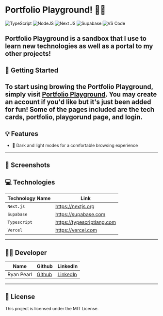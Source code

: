 # Portfolio Playground! 🤖🍲

![TypeScript](https://img.shields.io/badge/TypeScript-007ACC?style=for-the-badge&logo=typescript&logoColor=white)
![NodeJS](https://img.shields.io/badge/Node.js-339933?style=for-the-badge&logo=nodedotjs&logoColor=white)
![Next JS](https://img.shields.io/badge/next.js-000000?style=for-the-badge&logo=nextdotjs&logoColor=white)
![Supabase](https://img.shields.io/badge/Supabase-181818?style=for-the-badge&logo=supabase&logoColor=white)
![VS Code](https://img.shields.io/badge/VSCode-0078D4?style=for-the-badge&logo=visual%20studio%20code&logoColor=white)

## Portfolio Playground is a sandbox that I use to learn new technologies as well as a portal to my other projects!

## 🚀 Getting Started
To start using browing the Portfolio Playground, simply visit [Portfolio Playground](https://stackathon-five.vercel.app/).
You may create an account if you'd like but it's just been added for fun!
Some of the pages included are the tech cards, portfolio, playgorund page, and login.
---
## 💡 Features
* 🌙 Dark and light modes for a comfortable browsing experience
---
## 📸 Screenshots

## 💻 Technologies
| Technology Name | Link |
|-----------------|------|
| `Next.js` | https://nextjs.org |
| `Supabase` | https://supabase.com |
| `Typescript` | https://typescriptlang.com |
| `Vercel` | https://vercel.com |
---
## 👨‍💻 Developer
|Name | Github | LinkedIn |
|-----|--------|----------|
|Ryan Pearl | [Github](https://github.com/ryanpearl48) | [LinkedIn](https://www.linkedin.com/in/ryanpearl48/) |
-------------------------------------

## 📜 License
This project is licensed under the MIT License.
